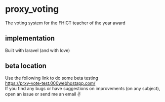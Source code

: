 # proxy_voting
The voting system for the FHICT teacher of the year award
## implementation
Built with laravel (and with love)
## beta location  
Use the following link to do some beta testing  
https://prxy-vote-test.000webhostapp.com/  
If you find any bugs or have suggestions on improvements (on any subject), open an issue or send me an email :v:  
